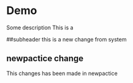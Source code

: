 # Demo

Some description
This is a 

##subheader 
this is a new change from system


## newpactice change
This changes has been made in newpactice